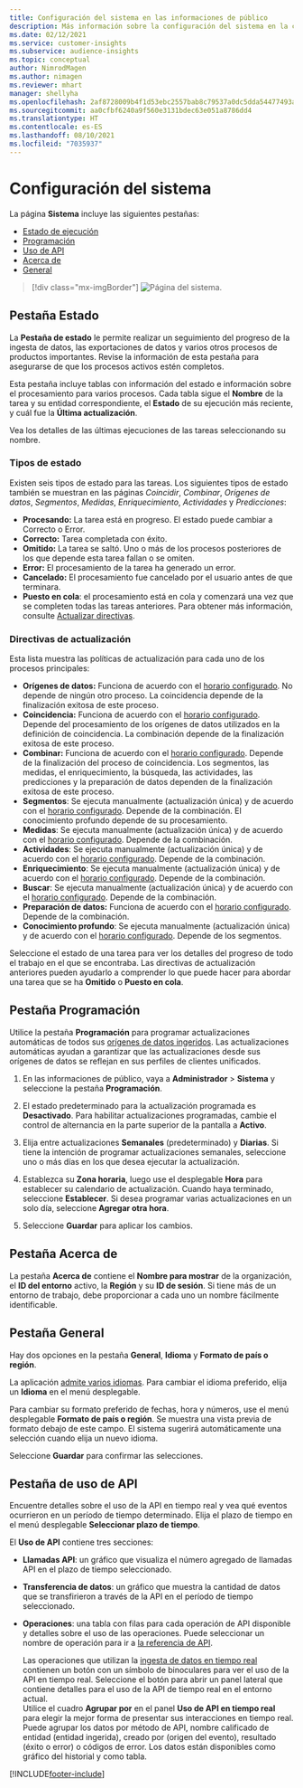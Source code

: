 ```yaml
---
title: Configuración del sistema en las informaciones de público
description: Más información sobre la configuración del sistema en la capacidad de informaciones de público de Dynamics 365 Customer Insights.
ms.date: 02/12/2021
ms.service: customer-insights
ms.subservice: audience-insights
ms.topic: conceptual
author: NimrodMagen
ms.author: nimagen
ms.reviewer: mhart
manager: shellyha
ms.openlocfilehash: 2af8728009b4f1d53ebc2557bab8c79537a0dc5dda54477493ab1ad16f3f9a8a
ms.sourcegitcommit: aa0cfbf6240a9f560e3131bdec63e051a8786dd4
ms.translationtype: HT
ms.contentlocale: es-ES
ms.lasthandoff: 08/10/2021
ms.locfileid: "7035937"
---
```

# <a name="system-configuration"></a>Configuración del sistema

La página **Sistema** incluye las siguientes pestañas:
- [Estado de ejecución](#status-tab)
- [Programación](#schedule-tab)
- [Uso de API](#api-usage-tab)
- [Acerca de](#about-tab)
- [General](#general-tab)

> [!div class="mx-imgBorder"]
> ![Página del sistema.](media/system-tabs.png "Página del sistema")

## <a name="status-tab"></a>Pestaña Estado

La **Pestaña de estado** le permite realizar un seguimiento del progreso de la ingesta de datos, las exportaciones de datos y varios otros procesos de productos importantes. Revise la información de esta pestaña para asegurarse de que los procesos activos estén completos.

Esta pestaña incluye tablas con información del estado e información sobre el procesamiento para varios procesos. Cada tabla sigue el **Nombre** de la tarea y su entidad correspondiente, el **Estado** de su ejecución más reciente, y cuál fue la **Última actualización**.

Vea los detalles de las últimas ejecuciones de las tareas seleccionando su nombre.

### <a name="status-types"></a>Tipos de estado

Existen seis tipos de estado para las tareas. Los siguientes tipos de estado también se muestran en las páginas *Coincidir*, *Combinar*, *Orígenes de datos*, *Segmentos*, *Medidas*, *Enriquecimiento*, *Actividades* y *Predicciones*:

- **Procesando:** La tarea está en progreso. El estado puede cambiar a Correcto o Error.
- **Correcto:** Tarea completada con éxito.
- **Omitido:** La tarea se saltó. Uno o más de los procesos posteriores de los que depende esta tarea fallan o se omiten.
- **Error:** El procesamiento de la tarea ha generado un error.
- **Cancelado:** El procesamiento fue cancelado por el usuario antes de que terminara.
- **Puesto en cola**: el procesamiento está en cola y comenzará una vez que se completen todas las tareas anteriores. Para obtener más información, consulte [Actualizar directivas](#refresh-policies).

### <a name="refresh-policies"></a>Directivas de actualización

Esta lista muestra las políticas de actualización para cada uno de los procesos principales:

- **Orígenes de datos:** Funciona de acuerdo con el [horario configurado](#schedule-tab). No depende de ningún otro proceso. La coincidencia depende de la finalización exitosa de este proceso.
- **Coincidencia:** Funciona de acuerdo con el [horario configurado](#schedule-tab). Depende del procesamiento de los orígenes de datos utilizados en la definición de coincidencia. La combinación depende de la finalización exitosa de este proceso.
- **Combinar:** Funciona de acuerdo con el [horario configurado](#schedule-tab). Depende de la finalización del proceso de coincidencia. Los segmentos, las medidas, el enriquecimiento, la búsqueda, las actividades, las predicciones y la preparación de datos dependen de la finalización exitosa de este proceso.
- **Segmentos**: Se ejecuta manualmente (actualización única) y de acuerdo con el [horario configurado](#schedule-tab). Depende de la combinación. El conocimiento profundo depende de su procesamiento.
- **Medidas**: Se ejecuta manualmente (actualización única) y de acuerdo con el [horario configurado](#schedule-tab). Depende de la combinación.
- **Actividades**: Se ejecuta manualmente (actualización única) y de acuerdo con el [horario configurado](#schedule-tab). Depende de la combinación.
- **Enriquecimiento**: Se ejecuta manualmente (actualización única) y de acuerdo con el [horario configurado](#schedule-tab). Depende de la combinación.
- **Buscar**: Se ejecuta manualmente (actualización única) y de acuerdo con el [horario configurado](#schedule-tab). Depende de la combinación.
- **Preparación de datos:** Funciona de acuerdo con el [horario configurado](#schedule-tab). Depende de la combinación.
- **Conocimiento profundo**: Se ejecuta manualmente (actualización única) y de acuerdo con el [horario configurado](#schedule-tab). Depende de los segmentos.

Seleccione el estado de una tarea para ver los detalles del progreso de todo el trabajo en el que se encontraba. Las directivas de actualización anteriores pueden ayudarlo a comprender lo que puede hacer para abordar una tarea que se ha **Omitido** o **Puesto en cola**.

## <a name="schedule-tab"></a>Pestaña Programación

Utilice la pestaña **Programación** para programar actualizaciones automáticas de todos sus [orígenes de datos ingeridos](data-sources.md). Las actualizaciones automáticas ayudan a garantizar que las actualizaciones desde sus orígenes de datos se reflejan en sus perfiles de clientes unificados.

1. En las informaciones de público, vaya a **Administrador** > **Sistema** y seleccione la pestaña **Programación**.

2. El estado predeterminado para la actualización programada es **Desactivado**. Para habilitar actualizaciones programadas, cambie el control de alternancia en la parte superior de la pantalla a **Activo**.

3. Elija entre actualizaciones **Semanales** (predeterminado) y **Diarias**. Si tiene la intención de programar actualizaciones semanales, seleccione uno o más días en los que desea ejecutar la actualización.

4. Establezca su **Zona horaria**, luego use el desplegable **Hora** para establecer su calendario de actualización. Cuando haya terminado, seleccione **Establecer**. Si desea programar varias actualizaciones en un solo día, seleccione **Agregar otra hora**.

5. Seleccione **Guardar** para aplicar los cambios.

## <a name="about-tab"></a>Pestaña Acerca de

La pestaña **Acerca de** contiene el **Nombre para mostrar** de la organización, el **ID del entorno** activo, la **Región** y su **ID de sesión**. Si tiene más de un entorno de trabajo, debe proporcionar a cada uno un nombre fácilmente identificable.

## <a name="general-tab"></a>Pestaña General

Hay dos opciones en la pestaña **General**, **Idioma** y **Formato de país o región**.

La aplicación [admite varios idiomas](supported-languages.md). Para cambiar el idioma preferido, elija un **Idioma** en el menú desplegable.

Para cambiar su formato preferido de fechas, hora y números, use el menú desplegable **Formato de país o región**. Se muestra una vista previa de formato debajo de este campo. El sistema sugerirá automáticamente una selección cuando elija un nuevo idioma.

Seleccione **Guardar** para confirmar las selecciones.

## <a name="api-usage-tab"></a>Pestaña de uso de API

Encuentre detalles sobre el uso de la API en tiempo real y vea qué eventos ocurrieron en un período de tiempo determinado. Elija el plazo de tiempo en el menú desplegable **Seleccionar plazo de tiempo**. 

El **Uso de API** contiene tres secciones: 
- **Llamadas API**: un gráfico que visualiza el número agregado de llamadas API en el plazo de tiempo seleccionado.

- **Transferencia de datos**: un gráfico que muestra la cantidad de datos que se transfirieron a través de la API en el período de tiempo seleccionado.

-  **Operaciones**: una tabla con filas para cada operación de API disponible y detalles sobre el uso de las operaciones. Puede seleccionar un nombre de operación para ir a [la referencia de API](https://developer.ci.ai.dynamics.com/api-details#api=CustomerInsights&operation=Get-all-instances).

   Las operaciones que utilizan la [ingesta de datos en tiempo real](real-time-data-ingestion.md) contienen un botón con un símbolo de binoculares para ver el uso de la API en tiempo real. Seleccione el botón para abrir un panel lateral que contiene detalles para el uso de la API de tiempo real en el entorno actual.   
   Utilice el cuadro **Agrupar por** en el panel **Uso de API en tiempo real** para elegir la mejor forma de presentar sus interacciones en tiempo real. Puede agrupar los datos por método de API, nombre calificado de entidad (entidad ingerida), creado por (origen del evento), resultado (éxito o error) o códigos de error. Los datos están disponibles como gráfico del historial y como tabla.


[!INCLUDE[footer-include](../includes/footer-banner.md)]